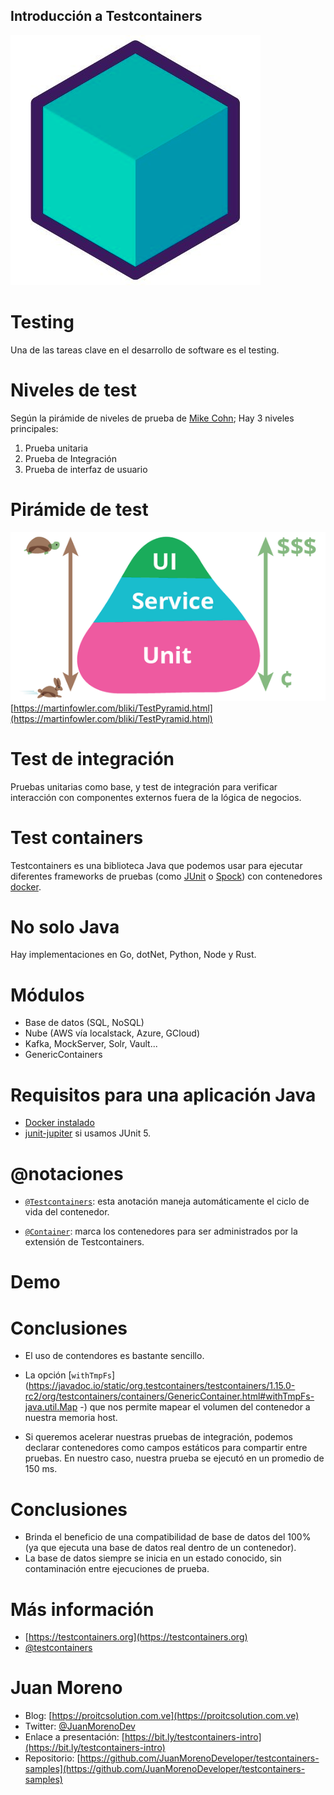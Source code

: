 ## Introducción a Testcontainers

![](img/logo.png)

# Testing

Una de las tareas clave en el desarrollo de software es el testing.

# Niveles de test

Según la pirámide de niveles de prueba de [Mike Cohn](https://martinfowler.com/bliki/TestPyramid.html); Hay 3 niveles principales:

1. Prueba unitaria
2. Prueba de Integración
3. Prueba de interfaz de usuario

# Pirámide de test

![Figura 1. Pirámide de prueba.](img/test-pyramid.png)
[https://martinfowler.com/bliki/TestPyramid.html](https://martinfowler.com/bliki/TestPyramid.html)

# Test de integración
Pruebas unitarias como base, y test de integración para verificar interacción con componentes externos fuera de la lógica de negocios.

# Test containers 
Testcontainers es una biblioteca Java que podemos usar para ejecutar diferentes frameworks de pruebas (como [JUnit](https://junit.org/junit5/) o [Spock](http://spockframework.org/)) con contenedores [docker](https://www.docker.com/).

# No solo Java

Hay implementaciones en Go, dotNet, Python, Node y Rust.

# Módulos 

* Base de datos (SQL, NoSQL)
* Nube (AWS vía localstack, Azure, GCloud)
* Kafka, MockServer, Solr, Vault...
* GenericContainers 

# Requisitos para una aplicación Java

* [Docker instalado](https://www.testcontainers.org/supported_docker_environment/)
* [junit-jupiter](https://search.maven.org/search?q=a:junit-jupiter%20AND%20g:org.testcontainers) si usamos JUnit 5.

# @notaciones

* [`@Testcontainers`](https://javadoc.io/doc/org.testcontainers/junit-jupiter/latest/org/testcontainers/junit/jupiter/Testcontainers.html): esta anotación maneja automáticamente el ciclo de vida del contenedor.

* [`@Container`](https://javadoc.io/doc/org.testcontainers/junit-jupiter/latest/org/testcontainers/junit/jupiter/Container.html): marca los contenedores para ser administrados por la extensión de Testcontainers.     

# Demo

# Conclusiones

* El uso de contendores es bastante sencillo.

* La opción [`withTmpFs`](https://javadoc.io/static/org.testcontainers/testcontainers/1.15.0-rc2/org/testcontainers/containers/GenericContainer.html#withTmpFs-java.util.Map -) que nos permite mapear el volumen del contenedor a nuestra memoria host.

* Si queremos acelerar nuestras pruebas de integración, podemos declarar contenedores como campos estáticos para compartir entre pruebas. En nuestro caso, nuestra prueba se ejecutó en un promedio de 150 ms.

# Conclusiones

* Brinda el beneficio de una compatibilidad de base de datos del 100% (ya que ejecuta una base de datos real dentro de un contenedor).
* La base de datos siempre se inicia en un estado conocido, sin contaminación entre ejecuciones de prueba.

# Más información

* [https://testcontainers.org](https://testcontainers.org)
* [@testcontainers](https://twitter.com/testcontainers)

# Juan Moreno

* Blog: [https://proitcsolution.com.ve](https://proitcsolution.com.ve)
* Twitter: [@JuanMorenoDev](https://twitter.com/JuanMorenoDev)
* Enlace a presentación: [https://bit.ly/testcontainers-intro](https://bit.ly/testcontainers-intro) 
* Repositorio: [https://github.com/JuanMorenoDeveloper/testcontainers-samples](https://github.com/JuanMorenoDeveloper/testcontainers-samples)